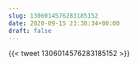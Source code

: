 ```yaml
---
slug: 1306014576283185152
date: 2020-09-15 23:38:34+00:00
draft: false
---
```


{{< tweet 1306014576283185152 >}}
